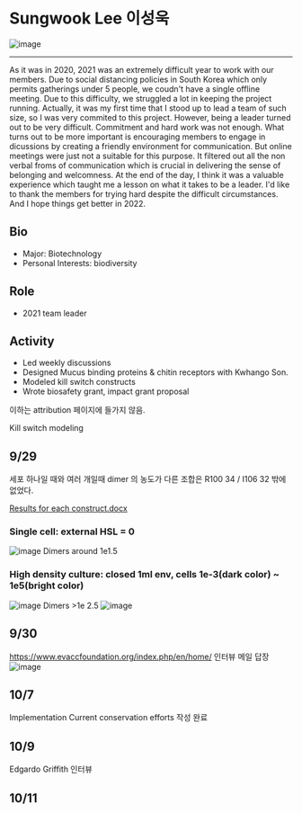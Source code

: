 # Sungwook Lee 이성욱
![image](https://user-images.githubusercontent.com/87188354/135876887-8119d791-efa7-4468-ab8a-aa6442c65a8b.png)

---

As it was in 2020, 2021 was an extremely difficult year to work with our members. Due to social distancing policies in South Korea which only permits gatherings under 5 people, we coudn't have a single offline meeting. Due to this difficulty, we struggled a lot in keeping the project running. Actually, it was my first time that I stood up to lead a team of such size, so I was very commited to this project. However, being a leader turned out to be very difficult. Commitment and hard work was not enough. What turns out to be more important is encouraging members to engage in dicussions by creating a friendly environment for communication. But online meetings were just not a suitable for this purpose. It filtered out all the non verbal froms of communication which is crucial in delivering the sense of belonging and welcomness. At the end of the day, I think it was a valuable experience which taught me a lesson on what it takes to be a leader. I'd like to thank the members for trying hard despite the difficult circumstances. And I hope things get better in 2022. 

## Bio
* Major: Biotechnology
* Personal Interests: biodiversity

## Role
* 2021 team leader


## Activity
* Led weekly discussions
* Designed Mucus binding proteins & chitin receptors with Kwhango Son.
* Modeled kill switch constructs
* Wrote biosafety grant, impact grant proposal







이하는 attribution 페이지에 들가지 않음. 

 Kill switch modeling 
## 9/29
세포 하나일 때와 여러 개일때 dimer 의 농도가 다른 조합은 R100 34 / I106 32 밖에 없었다. 

[Results for each construct.docx](https://github.com/KUAS-Korea/KUAS-2021-igem/files/7252979/Results.for.each.construct.docx)
### Single cell: external HSL = 0
![image](https://user-images.githubusercontent.com/87188354/135295998-2e6ae6fe-4ebb-4ec2-a4a8-2bbf78ebb45b.png)
Dimers around 1e1.5

### High density culture: closed 1ml env, cells 1e-3(dark color) ~ 1e5(bright color) 
![image](https://user-images.githubusercontent.com/87188354/135296285-d6b808c3-11e8-4cff-aed6-674428672736.png)
Dimers >1e 2.5
![image](https://user-images.githubusercontent.com/87188354/135296306-2c1edd0a-9f53-4468-bbee-e1bfce6c6a0d.png)

## 9/30
https://www.evaccfoundation.org/index.php/en/home/
인터뷰 메일 답장
![image](https://user-images.githubusercontent.com/87188354/135440418-e8a4a18e-c68f-4696-a647-d9d95c7b614c.png)

## 10/7
Implementation Current conservation efforts 작성 완료

## 10/9
Edgardo Griffith 인터뷰

## 10/11
